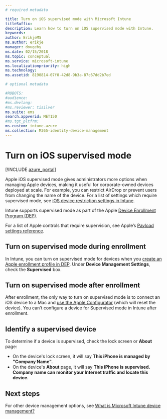 ```yaml
---
# required metadata

title: Turn on iOS supervised mode with Microsoft Intune 
titleSuffix: 
description: Learn how to turn on iOS supervised mode with Intune.
keywords:
author: ErikjeMS
ms.author: erikje
manager: dougeby
ms.date: 02/15/2018
ms.topic: conceptual
ms.service: microsoft-intune
ms.localizationpriority: high
ms.technology:
ms.assetid: 8190814-07f0-42d8-9b3a-87c67dd2b7ed

# optional metadata

#ROBOTS:
#audience:
#ms.devlang:
#ms.reviewer: tisilver
ms.suite: ems
search.appverid: MET150
#ms.tgt_pltfrm:
ms.custom: intune-azure
ms.collection: M365-identity-device-management
---
```


# Turn on iOS supervised mode


[!INCLUDE [azure_portal](./includes/azure_portal.md)]

Apple iOS supervised mode gives administrators more options when managing Apple devices, making it useful for corporate-owned devices deployed at scale. For example, you can restrict AirDrop or prevent users from changing the name of the device. For a list of settings which require supervised mode, see [iOS device restriction settings in Intune](device-restrictions-ios.md).

Intune supports supervised mode as part of the Apple [Device Enrollment Program (DEP)](device-enrollment-program-enroll-ios.md).

For a list of Apple controls that require supervision, see Apple’s [Payload settings reference](http://help.apple.com/configurator/mac/2.4/#/cad5370d089).

## Turn on supervised mode during enrollment

In Intune, you can turn on supervised mode for devices when you [create an Apple enrollment profile in DEP](https://docs.microsoft.com/intune/device-enrollment-program-enroll-ios#create-an-apple-enrollment-profile). Under **Device Management Settings**, check the **Supervised** box.

## Turn on supervised mode after enrollment

After enrollment, the only way to turn on supervised mode is to connect an iOS device to a Mac and [use the Apple Configurator](apple-configurator-enroll-ios.md) (which will reset the device). You can’t configure a device for Supervised mode in Intune after enrollment.

## Identify a supervised device

To determine if a device is supervised, check the lock screen or **About** page:
- On the device's lock screen, it will say **This iPhone is managed by "Company Name".**
- On the device's **About** page, it will say **This iPhone is supervised. Company name can monitor your Internet traffic and locate this device.**

## Next steps

For other device management options, see [What is Microsoft Intune device management?](device-management.md)
